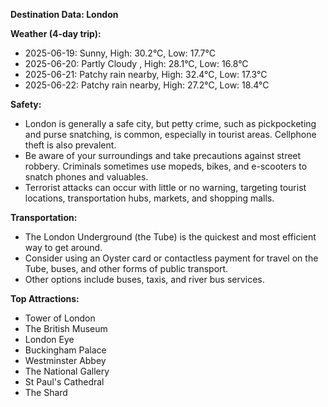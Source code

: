 **Destination Data: London**

**Weather (4-day trip):**
*   2025-06-19: Sunny, High: 30.2°C, Low: 17.7°C
*   2025-06-20: Partly Cloudy , High: 28.1°C, Low: 16.8°C
*   2025-06-21: Patchy rain nearby, High: 32.4°C, Low: 17.3°C
*   2025-06-22: Patchy rain nearby, High: 27.2°C, Low: 18.4°C

**Safety:**
*   London is generally a safe city, but petty crime, such as pickpocketing and purse snatching, is common, especially in tourist areas. Cellphone theft is also prevalent.
*   Be aware of your surroundings and take precautions against street robbery. Criminals sometimes use mopeds, bikes, and e-scooters to snatch phones and valuables.
*   Terrorist attacks can occur with little or no warning, targeting tourist locations, transportation hubs, markets, and shopping malls.

**Transportation:**
*   The London Underground (the Tube) is the quickest and most efficient way to get around.
*   Consider using an Oyster card or contactless payment for travel on the Tube, buses, and other forms of public transport.
*   Other options include buses, taxis, and river bus services.

**Top Attractions:**
*   Tower of London
*   The British Museum
*   London Eye
*   Buckingham Palace
*   Westminster Abbey
*   The National Gallery
*   St Paul's Cathedral
*   The Shard